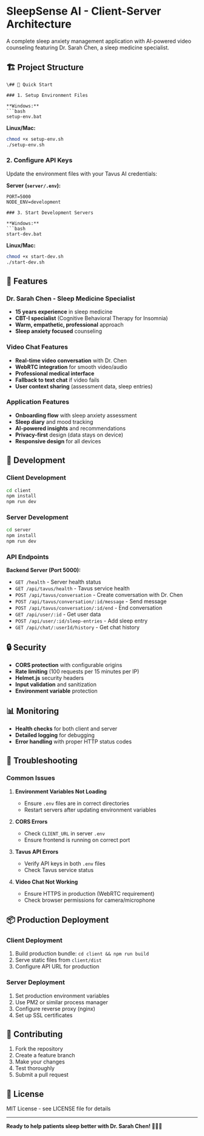# SleepSense AI - Client-Server Architecture

A complete sleep anxiety management application with AI-powered video counseling featuring Dr. Sarah Chen, a sleep medicine specialist.

## 🏗️ Project Structure

```
\## 🚀 Quick Start

### 1. Setup Environment Files

**Windows:**
```bash
setup-env.bat
```

**Linux/Mac:**
```bash
chmod +x setup-env.sh
./setup-env.sh
```

### 2. Configure API Keys

Update the environment files with your Tavus AI credentials:

**Server (`server/.env`):**
```env
PORT=5000
NODE_ENV=development

### 3. Start Development Servers

**Windows:**
```bash
start-dev.bat
```

**Linux/Mac:**
```bash
chmod +x start-dev.sh
./start-dev.sh
```

## 🎥 Features

### Dr. Sarah Chen - Sleep Medicine Specialist
- **15 years experience** in sleep medicine
- **CBT-I specialist** (Cognitive Behavioral Therapy for Insomnia)
- **Warm, empathetic, professional** approach
- **Sleep anxiety focused** counseling

### Video Chat Features
- **Real-time video conversation** with Dr. Chen
- **WebRTC integration** for smooth video/audio
- **Professional medical interface**
- **Fallback to text chat** if video fails
- **User context sharing** (assessment data, sleep entries)

### Application Features
- **Onboarding flow** with sleep anxiety assessment
- **Sleep diary** and mood tracking
- **AI-powered insights** and recommendations
- **Privacy-first** design (data stays on device)
- **Responsive design** for all devices

## 🔧 Development

### Client Development
```bash
cd client
npm install
npm run dev
```

### Server Development
```bash
cd server
npm install
npm run dev
```

### API Endpoints

**Backend Server (Port 5000):**
- `GET /health` - Server health status
- `GET /api/tavus/health` - Tavus service health
- `POST /api/tavus/conversation` - Create conversation with Dr. Chen
- `POST /api/tavus/conversation/:id/message` - Send message
- `POST /api/tavus/conversation/:id/end` - End conversation
- `GET /api/user/:id` - Get user data
- `POST /api/user/:id/sleep-entries` - Add sleep entry
- `GET /api/chat/:userId/history` - Get chat history

## 🔒 Security

- **CORS protection** with configurable origins
- **Rate limiting** (100 requests per 15 minutes per IP)
- **Helmet.js** security headers
- **Input validation** and sanitization
- **Environment variable** protection

## 📊 Monitoring

- **Health checks** for both client and server
- **Detailed logging** for debugging
- **Error handling** with proper HTTP status codes

## 🚨 Troubleshooting

### Common Issues

1. **Environment Variables Not Loading**
   - Ensure `.env` files are in correct directories
   - Restart servers after updating environment variables

2. **CORS Errors**
   - Check `CLIENT_URL` in server `.env`
   - Ensure frontend is running on correct port

3. **Tavus API Errors**
   - Verify API keys in both `.env` files
   - Check Tavus service status

4. **Video Chat Not Working**
   - Ensure HTTPS in production (WebRTC requirement)
   - Check browser permissions for camera/microphone

## 📦 Production Deployment

### Client Deployment
1. Build production bundle: `cd client && npm run build`
2. Serve static files from `client/dist`
3. Configure API URL for production

### Server Deployment
1. Set production environment variables
2. Use PM2 or similar process manager
3. Configure reverse proxy (nginx)
4. Set up SSL certificates

## 🤝 Contributing

1. Fork the repository
2. Create a feature branch
3. Make your changes
4. Test thoroughly
5. Submit a pull request

## 📄 License

MIT License - see LICENSE file for details

---

**Ready to help patients sleep better with Dr. Sarah Chen! 🌙👩‍⚕️**
